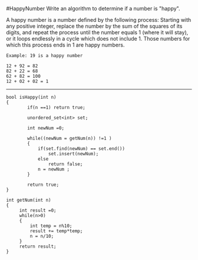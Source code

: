 #HappyNumber
Write an algorithm to determine if a number is "happy".

A happy number is a number defined by the following process: 
Starting with any positive integer, replace the number by the sum of the squares of its digits, 
and repeat the process until the number equals 1 (where it will stay), 
or it loops endlessly in a cycle which does not include 1. 
Those numbers for which this process ends in 1 are happy numbers.

```
Example: 19 is a happy number

12 + 92 = 82
82 + 22 = 68
62 + 82 = 100
12 + 02 + 02 = 1

```
---



```
bool isHappy(int n)
{
        if(n ==1) return true;
        
        unordered_set<int> set;
        
        int newNum =0;
        
        while((newNum = getNum(n)) !=1 )
        {
            if(set.find(newNum) == set.end())
                set.insert(newNum);
            else
                return false;
            n = newNum ;   
        }
        
        return true;
}
    
int getNum(int n)
{
     int result =0;
     while(n>0)
     {
         int temp = n%10;
         result += temp*temp;
         n = n/10;
     }
     return result;
}
```
